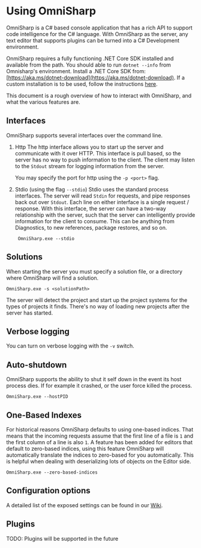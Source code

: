 # Using OmniSharp

OmniSharp is a C# based console application that has a rich API to support code intelligence for the C# language.  With OmniSharp as the server, any text editor that supports plugins can be turned into a C# Development environment.

OnmiSharp requires a fully functioning .NET Core SDK installed and available from the path. You should able to run `dotnet --info` from Omnisharp's environment. Install a .NET Core SDK from: [https://aka.ms/dotnet-download](https://aka.ms/dotnet-download). If a custom installation is to be used, follow the instructions [here](https://docs.microsoft.com/en-us/dotnet/core/install/macos#download-and-manually-install).

This document is a rough overview of how to interact with OmniSharp, and what the various features are.

## Interfaces
OmniSharp supports several interfaces over the command line.

1. Http
  The http interface allows you to start up the server and communicate with it over HTTP.  This interface is pull based, so the server has no way to push information to the client.  The client may listen to the `Stdout` stream for logging information from the server.

    You may specify the port for http using the `-p <port>` flag.
2. Stdio (using the flag `--stdio`)
  Stdio uses the standard process interfaces.  The server will read `Stdin` for requests, and pipe responses back out over `Stdout`.  Each line on either interface is a single request / response.  With this interface, the server can have a two-way relationship with the server, such that the server can intelligently provide information for the client to consume.  This can be anything from Diagnostics, to new references, package restores, and so on.

        OmniSharp.exe --stdio

## Solutions
When starting the server you must specify a solution file, or a directory where OmniSharp will find a solution.

    OmniSharp.exe -s <solutionPath>

The server will detect the project and start up the project systems for the types of projects it finds. There's no way of loading new projects after the server has started.

## Verbose logging
You can turn on verbose logging with the `-v` switch.

## Auto-shutdown
OmniSharp supports the ability to shut it self down in the event its host process dies.  If for example it crashed, or the user force killed the process.

    OmniSharp.exe --hostPID

## One-Based Indexes
For historical reasons OmniSharp defaults to using one-based indices.   That means that the incoming requests assume that the first line of a file is `1` and the first column of a line is also `1`.  A feature has been added for editors that default to zero-based indices, using this feature OmniSharp will automatically translate the indices to zero-based for you automatically.  This is helpful when dealing with deserializing lots of objects on the Editor side.

    OmniSharp.exe --zero-based-indices

## Configuration options

A detailed list of the exposed settings can be found in our [Wiki](https://github.com/OmniSharp/omnisharp-roslyn/wiki/Configuration-Options).


## Plugins
TODO: Plugins will be supported in the future
